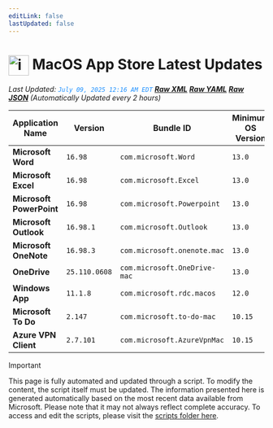 ```yaml
---
editLink: false
lastUpdated: false
---
```

# <img src="/images/App_Store_logo.png" alt="image" width="40" style="vertical-align: middle; display: inline-block;" /> MacOS App Store Latest Updates

<span class="extra-small">_Last Updated: <code style="color : dodgerblue">July 09, 2025 12:16 AM EDT</code> [**_Raw XML_**](https://github.com/cocopuff2u/MOFA/blob/main/latest_raw_files/macos_appstore_latest.xml) [**_Raw YAML_**](https://github.com/cocopuff2u/MOFA/blob/main/latest_raw_files/macos_appstore_latest.yaml) [**_Raw JSON_**](https://github.com/cocopuff2u/MOFA/blob/main/latest_raw_files/macos_appstore_latest.json)
 (Automatically Updated every 2 hours)_</span>

| Application Name | Version | Bundle ID | Minimum OS Version | Icon |
|------------------|---------|-----------|-------------------|------|
| **Microsoft Word** | `16.98` | `com.microsoft.Word` | `13.0` | <img src='https://is1-ssl.mzstatic.com/image/thumb/Purple221/v4/19/4e/c1/194ec1ba-31a1-6da5-a4e2-bfaf15a2a366/MSWD.png/512x512bb.png' width='25%' height='25%' /> |
| **Microsoft Excel** | `16.98` | `com.microsoft.Excel` | `13.0` | <img src='https://is1-ssl.mzstatic.com/image/thumb/Purple221/v4/5b/c4/22/5bc422fe-9402-20fd-c82a-fb0be41959ec/XCEL.png/512x512bb.png' width='25%' height='25%' /> |
| **Microsoft PowerPoint** | `16.98` | `com.microsoft.Powerpoint` | `13.0` | <img src='https://is1-ssl.mzstatic.com/image/thumb/Purple211/v4/9c/4b/cb/9c4bcbfa-b71b-02d5-9d92-769525f6ce5a/PPT3.png/512x512bb.png' width='25%' height='25%' /> |
| **Microsoft Outlook** | `16.98.1` | `com.microsoft.Outlook` | `13.0` | <img src='https://is1-ssl.mzstatic.com/image/thumb/Purple221/v4/93/f0/93/93f09371-1d78-d768-a0ad-2813489ea985/Outlook.png/512x512bb.png' width='25%' height='25%' /> |
| **Microsoft OneNote** | `16.98.3` | `com.microsoft.onenote.mac` | `13.0` | <img src='https://is1-ssl.mzstatic.com/image/thumb/Purple211/v4/ce/f5/ce/cef5ce71-ccff-081a-d630-5f97932bec60/OneNote.png/512x512bb.png' width='25%' height='25%' /> |
| **OneDrive** | `25.110.0608` | `com.microsoft.OneDrive-mac` | `13.0` | <img src='https://is1-ssl.mzstatic.com/image/thumb/Purple211/v4/6f/a7/80/6fa780dd-62bf-6b6b-b93e-be424b949f9e/OneDrive.png/512x512bb.png' width='25%' height='25%' /> |
| **Windows App** | `11.1.8` | `com.microsoft.rdc.macos` | `12.0` | <img src='https://is1-ssl.mzstatic.com/image/thumb/Purple221/v4/d2/9c/43/d29c4383-7913-1ebe-e774-1fa018b1fd25/AppIcon-0-0-85-220-0-0-4-0-2x.png/512x512bb.png' width='25%' height='25%' /> |
| **Microsoft To Do** | `2.147` | `com.microsoft.to-do-mac` | `10.15` | <img src='https://is1-ssl.mzstatic.com/image/thumb/Purple211/v4/27/bf/cf/27bfcf9c-3196-e934-6429-fe256e90aac2/AppIcon-Release-0-85-220-0-4-2x-sRGB.png/512x512bb.png' width='25%' height='25%' /> |
| **Azure VPN Client** | `2.7.101` | `com.microsoft.AzureVpnMac` | `10.15` | <img src='https://is1-ssl.mzstatic.com/image/thumb/Purple221/v4/23/60/df/2360df4b-4ac5-4480-bb3e-4f59df6c3e64/AppIcon-85-220-0-4-0-0-2x-0-0.png/512x512bb.png' width='25%' height='25%' /> |

> [!IMPORTANT]
> This page is fully automated and updated through a script. To modify the content, the script itself must be updated. The information presented here is generated automatically based on the most recent data available from Microsoft. Please note that it may not always reflect complete accuracy. To access and edit the scripts, please visit the [scripts folder here](https://github.com/cocopuff2u/MOFA_WEBSITE/tree/main/update_readme_scripts).
